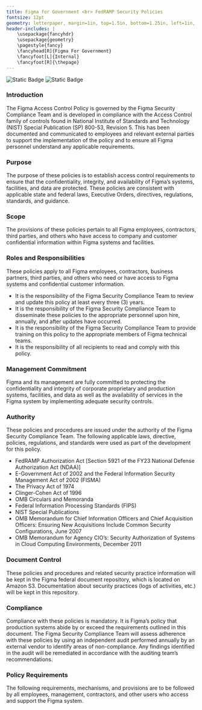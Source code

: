 ```yaml
---
title: Figma for Government <br> FedRAMP Security Policies
fontsize: 12pt
geometry: letterpaper, margin=1in, top=1.5in, bottom=1.25in, left=1in, right=1in, headheight=0.5in, headsep=0.25in, footskip=0.5in
header-includes: |
    \usepackage{fancyhdr}        
    \usepackage{geometry}
    \pagestyle{fancy}
    \fancyhead[R]{Figma For Government}
    \fancyfoot[L]{Internal}
    \fancyfoot[R]{\thepage}
---
```


![Static Badge](https://img.shields.io/badge/Figma_for_Government-red?logo=figma&logoColor=ffffff)
![Static Badge](https://img.shields.io/badge/Classification-Internal-white?logo=readthedocs&logoColor=ffffff)


### Introduction
The Figma Access Control Policy is governed by the Figma Security Compliance Team and is developed in compliance with the Access Control family of controls found in National Institute of Standards and Technology (NIST) Special Publication (SP) 800-53, Revision 5. This has been documented and communicated to employees and relevant external parties to support the implementation of the policy and to ensure all Figma personnel understand any applicable requirements.

### Purpose
The purpose of these policies is to establish access control requirements to ensure that the confidentiality, integrity, and availability of Figma’s systems, facilities, and data are protected. These policies are consistent with applicable state and federal laws, Executive Orders, directives, regulations, standards, and guidance. 

### Scope 
The provisions of these policies pertain to all Figma employees, contractors, third parties, and others who have access to company and customer confidential information within Figma systems and facilities. 

### Roles and Responsibilities
These policies apply to all Figma employees, contractors, business partners, third parties, and others who need or have access to Figma systems and confidential customer information.

* It is the responsibility of the Figma Security Compliance Team to review and update this policy at least every three (3) years. 
* It is the responsibility of the Figma Security Compliance Team to disseminate these policies to the appropriate personnel upon hire, annually, and after updates have occurred.
* It is the responsibility of the Figma Security Compliance Team to provide training on this policy to the appropriate members of Figma technical teams. 
* It is the responsibility of all recipients to read and comply with this policy. 

### Management Commitment
Figma and its management are fully committed to protecting the confidentiality and integrity of corporate proprietary and production systems, facilities, and data as well as the availability of services in the Figma system by implementing adequate security controls.

### Authority
These policies and procedures are issued under the authority of the Figma Security Compliance Team. The following applicable laws, directive, policies, regulations, and standards were used as part of the development for this policy. 
* FedRAMP Authorization Act [Section 5921 of the FY23 National Defense Authorization Act (NDAA)]
* E-Government Act of 2002 and the Federal Information Security Management Act of 2002 (FISMA)
* The Privacy Act of 1974
* Clinger-Cohen Act of 1996
* OMB Circulars and Memoranda
* Federal Information Processing Standards (FIPS)
* NIST Special Publications
* OMB Memorandum for Chief Information Officers and Chief Acquisition Officers: Ensuring New Acquisitions Include Common Security Configurations, June 2007
* OMB Memorandum for Agency CIO’s: Security Authorization of Systems in Cloud Computing Environments, December 2011

### Document Control
These policies and procedures and related security practice information will be kept in the Figma federal document repository, which is located on Amazon S3. Documentation about security practices (logs of activities, etc.) will be kept in this repository. 

### Compliance
Compliance with these policies is mandatory. It is Figma’s policy that production systems abide by or exceed the requirements outlined in this document. The Figma Security Compliance Team will assess adherence with these policies by using an independent audit performed annually by an external vendor to identify areas of non-compliance. Any findings identified in the audit will be remediated in accordance with the auditing team’s recommendations.

### Policy Requirements
The following requirements, mechanisms, and provisions are to be followed by all employees, management, contractors, and other users who access and support the Figma system.

